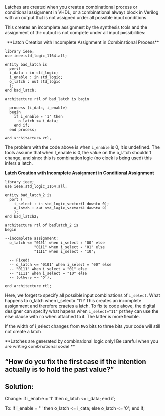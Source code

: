 Latches are created when you create a combinational process or conditional assignment in VHDL, or a combinational always block in Verilog with an output that is not assigned under all possible input conditions. 

This creates an incomplete assignment by the synthesis tools and the assignment of the output is not complete under all input possibilities:

<p align="center">
**Latch Creation with Incomplete Assignment in Combinational Process**

```
library ieee;
use ieee.std_logic_1164.all;

entity bad_latch is
  port(
  i_data : in std_logic;
  i_enable : in std_logic;
  o_latch : out std_logic
  );
end bad_latch;

architecture rtl of bad_latch is begin

  process (i_data, i_enable)
  begin
    if i_enable = '1' then
      o_latch <= i_data;
    end if;
  end process;

end architecture rtl;
```

The problem with the code above is when `i_enable` is 0, it is undefined. The tools assume that when I_enable is 0, the value on the o_latch shouldn't change, and since this is combination logic (no clock is being used) this infers a latch.

**Latch Creation with Incomplete Assignment in Conditional  Assignment**

```
library ieee;
use ieee.std_logic_1164.all;

entity bad_latch_2 is
  port (
    i_select : in std_logic_vector(1 downto 0);
    o_latch : out std_logic_vector(3 downto 0)
    );
end bad_latch2;

architecture rtl of badlatch_2 is
begin

--incomplete assignment:
  o_latch <= "0101' when i_select = "00" else
             "0111" when i_select = "01" else
             "1111" when i_select = "10";

  -- Fixed!
  -- o_latch <= "0101" when i_select = "00" else
  -- "0111" when i_select = "01" else
  -- "1111" when i_select = "10" else
  -- (others => '0');

end architecture rtl;
```

Here, we forget to specify all possible input combinations of `i_select`. What happens to o_latch when i_select= '11'?
This creates an incomplete assignment and therefore craetes a latch.
To fix te code above, the digital designer can specify what hapens when `i_select="11"` pr they can use the else clause with no when  attached to it. The latter is more flexible.

If the width of i_select changes from two bits to three bits your code will still not create a latch.

**Latches are generated by combinational logic only! Be careful when you are writing combinational code!
**

## “How do you fix the first case if the intention actually is to hold the past value?”
## Solution:
Change:
if i_enable = ‘1’ then
o_latch <= i_data;
end if;

To:
if i_enable = '1' then
o_latch <= i_data;
else
o_latch <= '0';
end if;
